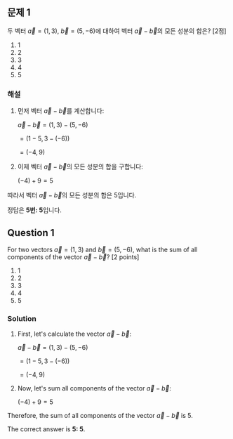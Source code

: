 ## 문제 1

두 벡터 $\vec{a}=(1,3)$, $\vec{b}=(5,-6)$에 대하여 벡터 $\vec{a}-\vec{b}$의 모든 성분의 합은? [2점]

1. 1
2. 2
3. 3
4. 4
5. 5

### 해설

1) 먼저 벡터 $\vec{a}-\vec{b}$를 계산합니다:

   $\vec{a}-\vec{b} = (1,3) - (5,-6)$
   
   $= (1-5, 3-(-6))$
   
   $= (-4, 9)$

2) 이제 벡터 $\vec{a}-\vec{b}$의 모든 성분의 합을 구합니다:

   $(-4) + 9 = 5$

따라서 벡터 $\vec{a}-\vec{b}$의 모든 성분의 합은 5입니다.

정답은 **5번: 5**입니다.

## Question 1

For two vectors $\vec{a}=(1,3)$ and $\vec{b}=(5,-6)$, what is the sum of all components of the vector $\vec{a}-\vec{b}$? [2 points]

1. 1
2. 2
3. 3
4. 4
5. 5

### Solution

1) First, let's calculate the vector $\vec{a}-\vec{b}$:

   $\vec{a}-\vec{b} = (1,3) - (5,-6)$
   
   $= (1-5, 3-(-6))$
   
   $= (-4, 9)$

2) Now, let's sum all components of the vector $\vec{a}-\vec{b}$:

   $(-4) + 9 = 5$

Therefore, the sum of all components of the vector $\vec{a}-\vec{b}$ is 5.

The correct answer is **5: 5**.
